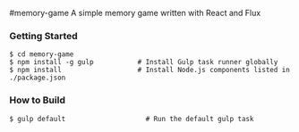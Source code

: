 #memory-game
A simple memory game written with React and Flux
### Getting Started

```shell
$ cd memory-game
$ npm install -g gulp           # Install Gulp task runner globally
$ npm install                   # Install Node.js components listed in ./package.json
```

### How to Build

```shell
$ gulp default                    # Run the default gulp task
```